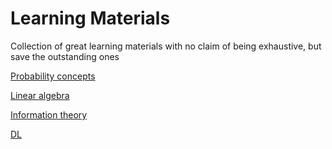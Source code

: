 # Learning Materials

Collection of great learning materials with no claim of being exhaustive, but save the outstanding ones

[Probability concepts](probability_concepts/README.md)

[Linear algebra](linalg/README.md)

[Information theory](information_theory/README.md)

[DL](dl/README.md)